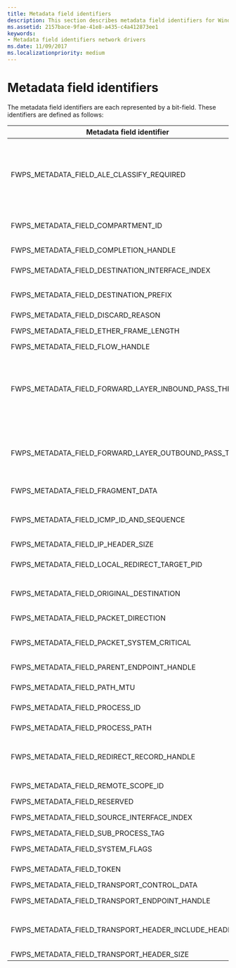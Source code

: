 ```yaml
---
title: Metadata field identifiers
description: This section describes metadata field identifiers for Windows Filtering Platform callout drivers.
ms.assetid: 2157bace-9fae-41e8-a435-c4a412873ee1
keywords:
- Metadata field identifiers network drivers
ms.date: 11/09/2017
ms.localizationpriority: medium
---
```


# Metadata field identifiers

The metadata field identifiers are each represented by a bit-field. These identifiers are defined as follows:

|Metadata field identifier|Description|
|--- |--- |
|FWPS_METADATA_FIELD_ALE_CLASSIFY_REQUIRED|The inbound packet will also be indicated to the FWPM_LAYER_ALE_AUTH_RECV_ACCEPT_V4 and FWPM_LAYER_ALE_AUTH_RECV_ACCEPT_V6 filtering layers. **Note:**  Supported in Windows Server 2008, Windows Vista with Service Pack 1 (SP1), and later.|
|FWPS_METADATA_FIELD_COMPARTMENT_ID|The identifier of the routing compartment in which the packet was received or is being sent.|
|FWPS_METADATA_FIELD_COMPLETION_HANDLE|The completion handle used to pend the current filtering operation.|
|FWPS_METADATA_FIELD_DESTINATION_INTERFACE_INDEX|The index of the network interface where the outgoing packet is to be sent.|
|FWPS_METADATA_FIELD_DESTINATION_PREFIX|The destination IPV4 or IPV6 address and subnet mask for the outgoing packets. **Note:**  Supported starting with Windows 7.|
|FWPS_METADATA_FIELD_DISCARD_REASON|The reason that the data was discarded.|
|FWPS_METADATA_FIELD_ETHER_FRAME_LENGTH|This metadata field identifier is not currently supported.|
|FWPS_METADATA_FIELD_FLOW_HANDLE|The handle for the data flow.|
|FWPS_METADATA_FIELD_FORWARD_LAYER_INBOUND_PASS_THRU|The packet that traverses the FWPM_LAYER_IPFORWARD_V4 or FWPM_LAYER_IPFORWARD_V6 forward layer is locally destined (its destination matches an address that is assigned to an interface of the host). **Note:**  Supported in Windows Server 2008, Windows Vista with SP1, and later.|
|FWPS_METADATA_FIELD_FORWARD_LAYER_OUTBOUND_PASS_THRU|The packet that traverses the FWPM_LAYER_IPFORWARD_V4 or FWPM_LAYER_IPFORWARD_V6 forward layer originated locally. **Note:**  Supported in Windows Server 2008, Windows Vista with SP1, and later.|
|FWPS_METADATA_FIELD_FRAGMENT_DATA|The fragment data for a received packet fragment.|
|FWPS_METADATA_FIELD_ICMP_ID_AND_SEQUENCE|The Identifier and Sequence Number fields of an ICMP Echo Request or Echo Reply packet. **Note:**  Supported starting with Windows 7.|
|FWPS_METADATA_FIELD_IP_HEADER_SIZE|The size of the IP header.|
|FWPS_METADATA_FIELD_LOCAL_REDIRECT_TARGET_PID|The Process ID that a connection was redirected to. **Note:**  Supported starting with Windows 7.|
|FWPS_METADATA_FIELD_ORIGINAL_DESTINATION|A [**SOCKADDR_STORAGE**](previous-versions/windows/desktop/legacy/ms740504(v=vs.85)) structure that indicate the packet's original destination. **Note:**  Supported starting with Windows 7.|
|FWPS_METADATA_FIELD_PACKET_DIRECTION|The direction of network traffic (inbound or outbound).|
|FWPS_METADATA_FIELD_PACKET_SYSTEM_CRITICAL|Reserved for system use. Do not use. **Note:**  Supported in Windows Server 2008, Windows Vista with SP1, and later.|
|FWPS_METADATA_FIELD_PARENT_ENDPOINT_HANDLE|The handle of the endpoint's parent socket. **Note:**  Supported starting with Windows 7.|
|FWPS_METADATA_FIELD_PATH_MTU|The path maximum transmission unit (path MTU) for an outgoing packet.|
|FWPS_METADATA_FIELD_PROCESS_ID|The process ID for the process that owns the endpoint.|
|FWPS_METADATA_FIELD_PROCESS_PATH|The full path to the process that owns the endpoint.|
|FWPS_METADATA_FIELD_REDIRECT_RECORD_HANDLE|The redirect records handle indicated to ALE_CONNECT_REDIRECT callout by the classify metadata. **Note:**  Supported starting with Windows 8.|
|FWPS_METADATA_FIELD_REMOTE_SCOPE_ID|The remote scope identifier to be used in outbound transport layer injection.|
|FWPS_METADATA_FIELD_RESERVED|Reserved for system use. Do not use.|
|FWPS_METADATA_FIELD_SOURCE_INTERFACE_INDEX|The index of the network interface where the incoming packet was received.|
|FWPS_METADATA_FIELD_SUB_PROCESS_TAG|Reserved for system use.|
|FWPS_METADATA_FIELD_SYSTEM_FLAGS|System flags that are used internally by the filter engine.|
|FWPS_METADATA_FIELD_TOKEN|The token used to validate the permissions for the user.|
|FWPS_METADATA_FIELD_TRANSPORT_CONTROL_DATA|An optional socket control data object.|
|FWPS_METADATA_FIELD_TRANSPORT_ENDPOINT_HANDLE|The handle for the end of the packet to be injected into the outbound transport layer.|
|FWPS_METADATA_FIELD_TRANSPORT_HEADER_INCLUDE_HEADER|The IP header if the packet is sent from a raw socket. **Note:**  Supported in Windows Server 2008, Windows Vista with SP1, and later.|
|FWPS_METADATA_FIELD_TRANSPORT_HEADER_SIZE|The size of the transport header.|
